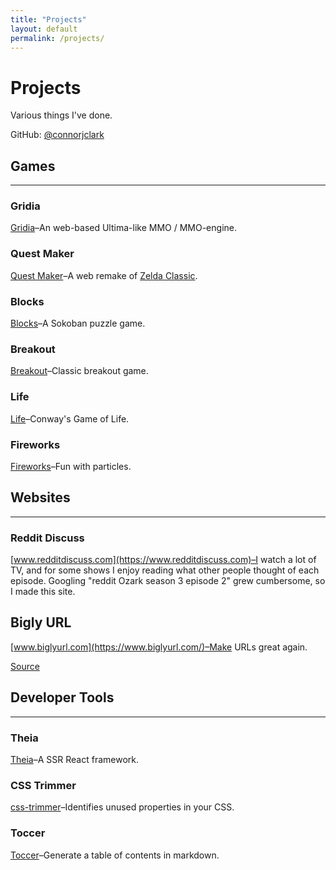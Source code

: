 ```yaml
---
title: "Projects"
layout: default
permalink: /projects/
---
```


# Projects

Various things I've done.

GitHub: [@connorjclark](https://github.com/connorjclark)

## Games

<hr>

### Gridia

[Gridia](https://hoten.cc/gridia/)–An web-based Ultima-like MMO / MMO-engine.

### Quest Maker

[Quest Maker](https://hoten.cc/quest-maker/play/)–A web remake of [Zelda Classic](https://www.zeldaclassic.com/).

### Blocks

[Blocks](https://hoten.cc/blocks/play/)–A Sokoban puzzle game.

### Breakout

[Breakout](https://hoten.cc/breakout/play/)–Classic breakout game.

### Life

[Life](https://hoten.cc/life/play/)–Conway's Game of Life.

### Fireworks

[Fireworks](https://hoten.cc/fireworks/play/)–Fun with particles.

## Websites

<hr>

### Reddit Discuss

[www.redditdiscuss.com](https://www.redditdiscuss.com)–I watch a lot of TV, and for some shows I enjoy reading what other people thought of each episode. Googling "reddit Ozark season 3 episode 2" grew cumbersome, so I made this site.

## Bigly URL

[www.biglyurl.com](https://www.biglyurl.com/)–Make URLs great again.

[Source](https://github.com/connorjclark/biglyurl)

## Developer Tools

<hr>

### Theia

[Theia](https://github.com/coursehero/theia)–A SSR React framework.

### CSS Trimmer

[css-trimmer](https://github.com/connorjclark/css-trimmer)–Identifies unused properties in your CSS.

### Toccer

[Toccer](https://github.com/connorjclark/toccer)–Generate a table of contents in markdown.
